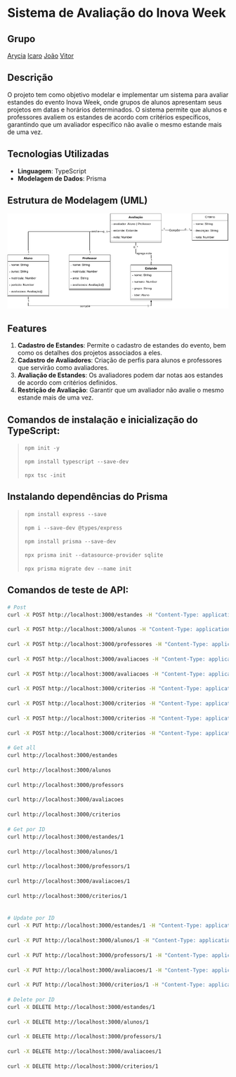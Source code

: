 # Sistema de Avaliação do Inova Week

## Grupo

[Arycia](https://github.com/Aryciacp)
[Icaro](https://github.com/Icaro-tme)
[João](https://github.com/joaovitor10br)
[Vitor](https://github.com/OCVitin)

## Descrição

O projeto tem como objetivo modelar e implementar um sistema para avaliar estandes do evento Inova Week, onde grupos de alunos apresentam seus projetos em datas e horários determinados. O sistema permite que alunos e professores avaliem os estandes de acordo com critérios específicos, garantindo que um avaliador específico não avalie o mesmo estande mais de uma vez.

## Tecnologias Utilizadas

- **Linguagem**: TypeScript
- **Modelagem de Dados**: Prisma

## Estrutura de Modelagem (UML)

<img src="/diagrama_de_classe.png">

## Features

1. **Cadastro de Estandes**: Permite o cadastro de estandes do evento, bem como os detalhes dos projetos associados a eles.
2. **Cadastro de Avaliadores**: Criação de perfis para alunos e professores que servirão como avaliadores.
3. **Avaliação de Estandes**: Os avaliadores podem dar notas aos estandes de acordo com critérios definidos.
4. **Restrição de Avaliação**: Garantir que um avaliador não avalie o mesmo estande mais de uma vez.

## Comandos de instalação e inicialização do TypeScript:

> ```npm init -y```
> 
> ```npm install typescript --save-dev```
> 
> ```npx tsc -init```

## Instalando dependências do Prisma

> ```npm install express --save```
> 
> ```npm i --save-dev @types/express```
> 
> ```npm install prisma --save-dev```
> 
> ```npx prisma init --datasource-provider sqlite```
>
> ```npx prisma migrate dev --name init```


## Comandos de teste de API:

```bash
# Post
curl -X POST http://localhost:3000/estandes -H "Content-Type: application/json" -d '{"nomeGrupo": "Grupo 1"}'

curl -X POST http://localhost:3000/alunos -H "Content-Type: application/json" -d '{"nome": "Maria", "matricula": "2019001111", "curso": "Engenharia de Software", "estandeId": 1}'

curl -X POST http://localhost:3000/professores -H "Content-Type: application/json" -d '{"nome": "João", "matricula": "2019002222", "area": "Ciência da Computação"}'

curl -X POST http://localhost:3000/avaliacoes -H "Content-Type: application/json" -d '{"idAluno": 1, "estandeId": 1}'

curl -X POST http://localhost:3000/avaliacoes -H "Content-Type: application/json" -d '{"idProf": 1, "estandeId": 1}'

curl -X POST http://localhost:3000/criterios -H "Content-Type: application/json" -d '{"nome": "Falatória", "descricao": "Avaliação da falatória do grupo", "nota": 10, "avaliacaoId": 1}'

curl -X POST http://localhost:3000/criterios -H "Content-Type: application/json" -d '{"nome": "Inovação", "descricao": "Avaliação da inovação do grupo", "nota": 10, "avaliacaoId": 1}'

curl -X POST http://localhost:3000/criterios -H "Content-Type: application/json" -d '{"nome": "Falatória", "descricao": "Avaliação da falatória do grupo", "nota": 10, "avaliacaoId": 2}'

curl -X POST http://localhost:3000/criterios -H "Content-Type: application/json" -d '{"nome": "Inovação", "descricao": "Avaliação da inovação do grupo", "nota": 10, "avaliacaoId": 2}'

# Get all
curl http://localhost:3000/estandes

curl http://localhost:3000/alunos

curl http://localhost:3000/professors

curl http://localhost:3000/avaliacoes

curl http://localhost:3000/criterios

# Get por ID
curl http://localhost:3000/estandes/1

curl http://localhost:3000/alunos/1

curl http://localhost:3000/professors/1

curl http://localhost:3000/avaliacoes/1

curl http://localhost:3000/criterios/1


# Update por ID
curl -X PUT http://localhost:3000/estandes/1 -H "Content-Type: application/json" -d '{"nomeGrupo": "GrupoZAO 1"}'

curl -X PUT http://localhost:3000/alunos/1 -H "Content-Type: application/json" -d '{"nome": "MariaZAO", "matricula": "2019001111", "curso": "Engenharia de Software", "estandeId": 1}'

curl -X PUT http://localhost:3000/professors/1 -H "Content-Type: application/json" -d '{"nome": "JoãoZAO", "matricula": "2019002222", "area": "Ciência da Computação"}'

curl -X PUT http://localhost:3000/avaliacoes/1 -H "Content-Type: application/json" -d '{"idAluno": 1, "estandeId": 1}'

curl -X PUT http://localhost:3000/criterios/1 -H "Content-Type: application/json" -d '{"nome": "Falatória", "descricao": "Avaliação da falatória do grupo", "nota": 1, "avaliacaoId": 1}'

# Delete por ID
curl -X DELETE http://localhost:3000/estandes/1

curl -X DELETE http://localhost:3000/alunos/1

curl -X DELETE http://localhost:3000/professors/1

curl -X DELETE http://localhost:3000/avaliacoes/1

curl -X DELETE http://localhost:3000/criterios/1

```
